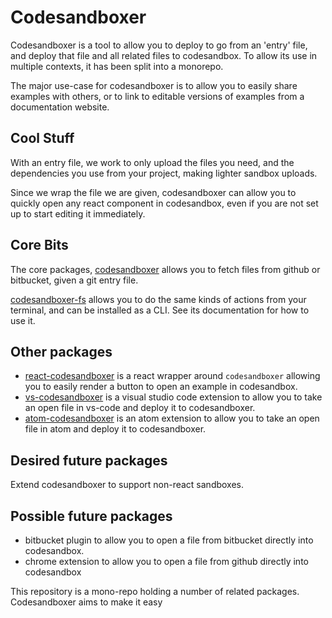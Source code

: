 # Codesandboxer

Codesandboxer is a tool to allow you to deploy to go from an 'entry' file, and deploy that file and all related files to codesandbox. To allow its use in multiple contexts, it has been split into a monorepo.

The major use-case for codesandboxer is to allow you to easily share examples with others, or to link to editable versions of examples from a documentation website.

## Cool Stuff

With an entry file, we work to only upload the files you need, and the dependencies you use from your project, making lighter sandbox uploads.

Since we wrap the file we are given, codesandboxer can allow you to quickly open any react component in codesandbox, even if you are not set up to start editing it immediately.

## Core Bits

The core packages, [codesandboxer](/packages/codesandboxer) allows you to fetch files from github or bitbucket, given a git entry file.

[codesandboxer-fs](/packages/codesandboxer-fs) allows you to do the same kinds of actions from your terminal, and can be installed as a CLI. See its documentation for how to use it.

## Other packages

- [react-codesandboxer](/packages/react-codesandboxer) is a react wrapper around `codesandboxer` allowing you to easily render a button to open an example in codesandbox.
- [vs-codesandboxer](/packages/vs-codesandboxer) is a visual studio code extension to allow you to take an open file in vs-code and deploy it to codesandboxer.
- [atom-codesandboxer](/packages/atom-codesandboxer) is an atom extension to allow you to take an open file in atom and deploy it to codesandboxer.

## Desired future packages

Extend codesandboxer to support non-react sandboxes.

## Possible future packages

- bitbucket plugin to allow you to open a file from bitbucket directly into codesandbox.
- chrome extension to allow you to open a file from github directly into codesandbox

This repository is a mono-repo holding a number of related packages. Codesandboxer aims to make it easy
